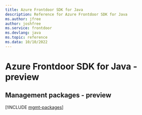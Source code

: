 ```yaml
---
title: Azure Frontdoor SDK for Java
description: Reference for Azure Frontdoor SDK for Java
ms.author: jfree
author: joshfree
ms.service: frontdoor
ms.devlang: java
ms.topic: reference
ms.data: 10/10/2022
---
```

# Azure Frontdoor SDK for Java - preview

## Management packages - preview
[!INCLUDE [mgmt-packages](frontdoor-mgmt-index.md)]